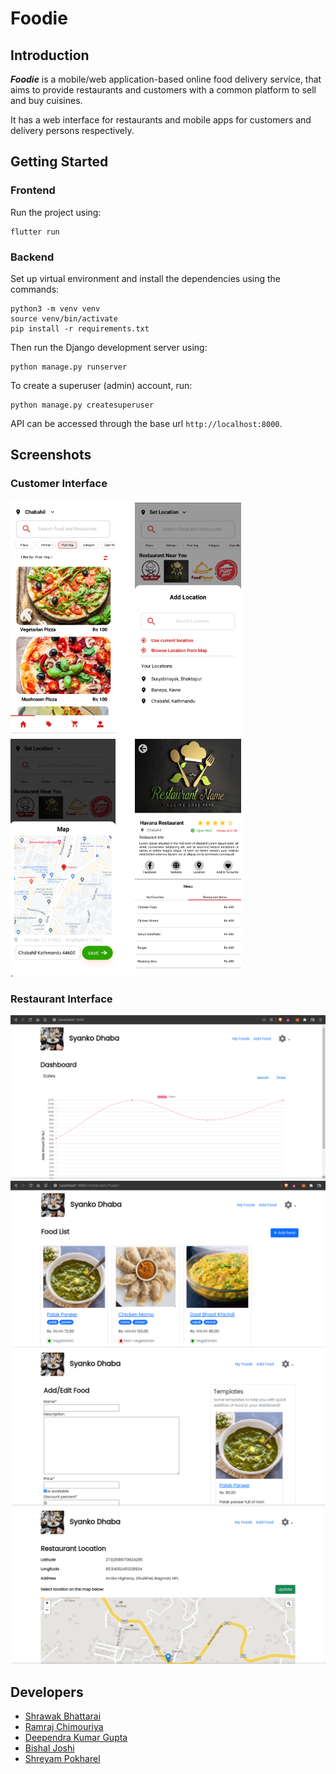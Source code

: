 # Foodie

## Introduction 

***Foodie*** is a mobile/web application-based online food delivery service, that aims to provide restaurants and customers with a common platform to sell and buy cuisines.

It has a web interface for restaurants and mobile apps for customers and delivery persons respectively.

## Getting Started

### Frontend

Run the project using:

```
flutter run
```

### Backend

Set up virtual environment and install the dependencies using the commands:

```
python3 -m venv venv
source venv/bin/activate
pip install -r requirements.txt
```

Then run the Django development server using:

```
python manage.py runserver
```

To create a superuser (admin) account, run:

```
python manage.py createsuperuser
```

API can be accessed through the base url `http://localhost:8000`.

## Screenshots

### Customer Interface

![Image 1](screenshots/customer/1.png)
![Image 2](screenshots/customer/2.png)

### Restaurant Interface

![Restaurant-Home Page](screenshots/restaurants/restaurant.png)
![Restaurant-Foods Page](screenshots/restaurants/restaurant_foods.png)
![Restaurant-Add Food Page](screenshots/restaurants/restaurant_add_foods.png)
![Restaurant-Set/Change Location Page](screenshots/restaurants/restaurant_location.png)

## Developers
- [Shrawak Bhattarai](https://github.com/Shrawak)
- [Ramraj Chimouriya](https://github.com/RamrajCh)
- [Deependra Kumar Gupta](https://github.com/Deependra12)
- [Bishal Joshi](https://github.com/bishaljoshi08)
- [Shreyam Pokharel](https://github.com/pshreyam)
